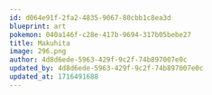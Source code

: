 ```yaml
---
id: d064e91f-2fa2-4835-9067-80cbb1c8ea3d
blueprint: art
pokemon: 040a146f-c28e-417b-9694-317b05bebe27
title: Makuhita
image: 296.png
author: 4d8d6ede-5963-429f-9c2f-74b897007e0c
updated_by: 4d8d6ede-5963-429f-9c2f-74b897007e0c
updated_at: 1716491688
---
```

